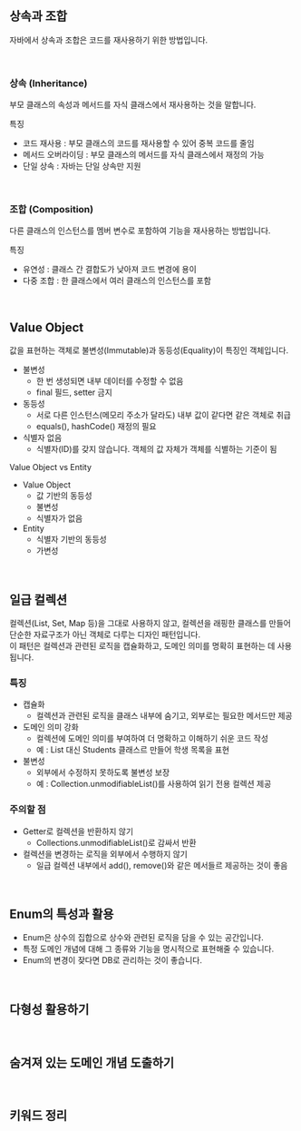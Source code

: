 ## 상속과 조합

자바에서 상속과 조합은 코드를 재사용하기 위한 방법입니다.

<br />

### 상속 (Inheritance)

부모 클래스의 속성과 메서드를 자식 클래스에서 재사용하는 것을 말합니다.

특징

- 코드 재사용 : 부모 클래스의 코드를 재사용할 수 있어 중복 코드를 줄임
- 메서드 오버라이딩 : 부모 클래스의 메서드를 자식 클래스에서 재정의 가능
- 단일 상속 : 자바는 단일 상속만 지원

<br />

### 조합 (Composition)

다른 클래스의 인스턴스를 멤버 변수로 포함하여 기능을 재사용하는 방법입니다.

특징

- 유연성 : 클래스 간 결합도가 낮아져 코드 변경에 용이
- 다중 조합 : 한 클래스에서 여러 클래스의 인스턴스를 포함

<br />

## Value Object

값을 표현하는 객체로 불변성(Immutable)과 동등성(Equality)이 특징인 객체입니다.

- 불변성
    - 한 번 생성되면 내부 데이터를 수정할 수 없음
    - final 필드, setter 금지
- 동등성
    - 서로 다른 인스턴스(메모리 주소가 달라도) 내부 값이 같다면 같은 객체로 취급
    - equals(), hashCode() 재정의 필요
- 식별자 없음
    - 식별자(ID)를 갖지 않습니다. 객체의 값 자체가 객체를 식별하는 기준이 됨

Value Object vs Entity

- Value Object
    - 값 기반의 동등성
    - 불변성
    - 식별자가 없음
- Entity
    - 식별자 기반의 동등성
    - 가변성

<br />

## 일급 컬렉션

컬렉션(List, Set, Map 등)을 그대로 사용하지 않고, 컬렉션을 래핑한 클래스를 만들어 단순한 자료구조가 아닌 객체로 다루는 디자인 패턴입니다.  
이 패턴은 컬렉션과 관련된 로직을 캡슐화하고, 도메인 의미를 명확히 표현하는 데 사용됩니다.

### 특징

- 캡슐화
    - 컬렉션과 관련된 로직을 클래스 내부에 숨기고, 외부로는 필요한 메서드만 제공
- 도메인 의미 강화
    - 컬렉션에 도메인 의미를 부여하여 더 명확하고 이해하기 쉬운 코드 작성
    - 예 : List<Student> 대신 Students 클래스르 만들어 학생 목록을 표현
- 불변성
    - 외부에서 수정하지 못하도록 불변성 보장
    - 예 : Collection.unmodifiableList()를 사용하여 읽기 전용 컬렉션 제공

### 주의할 점

- Getter로 컬렉션을 반환하지 않기
    - Collections.unmodifiableList()로 감싸서 반환
- 컬렉션을 변경하는 로직을 외부에서 수행하지 않기
    - 일급 컬렉션 내부에서 add(), remove()와 같은 메서들르 제공하는 것이 좋음

<br />

## Enum의 특성과 활용

- Enum은 상수의 집합으로 상수와 관련된 로직을 담을 수 있는 공간입니다.
- 특정 도메인 개념에 대해 그 종류와 기능을 명시적으로 표현해줄 수 있습니다.
- Enum의 변경이 잦다면 DB로 관리하는 것이 좋습니다.

<br />

## 다형성 활용하기

<br />

## 숨겨져 있는 도메인 개념 도출하기

<br />

## 키워드 정리
